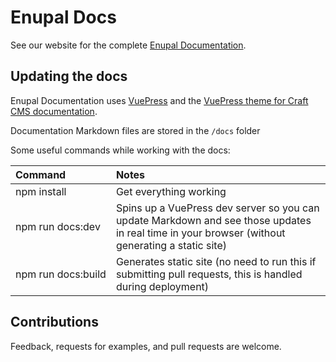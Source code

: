 # Enupal Docs

See our website for the complete [Enupal Documentation](https://enupal.com/docs/).

## Updating the docs

Enupal Documentation uses [VuePress](https://vuepress.vuejs.org/) and the [VuePress theme for Craft CMS documentation](https://github.com/pixelandtonic/vuepress-theme-craftdocs). 

Documentation Markdown files are stored in the `/docs` folder 

Some useful commands while working with the docs:

| Command | Notes |
|:------- |:----- |
| npm install | Get everything working |
| npm run docs:dev | Spins up a VuePress dev server so you can update Markdown and see those updates in real time in your browser (without generating a static site) |
| npm&nbsp;run&nbsp;docs:build | Generates static site (no need to run this if submitting pull requests, this is handled during deployment) |
	
## Contributions

Feedback, requests for examples, and pull requests are welcome. 